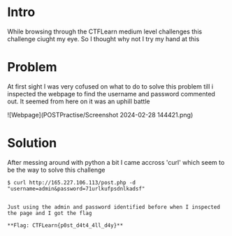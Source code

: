 # Intro

While browsing through the CTFLearn medium level challenges this challenge ciught my eye. So I thought why not I try my hand at this

# Problem

At first sight I was very cofused on what to do to solve this problem till i inspected the webpage to find the username 
and password commented out. It seemed from here on it was an uphill battle

![Webpage](POSTPractise/Screenshot 2024-02-28 144421.png)


# Solution

After messing around with python a bit I came accross 'curl' which seem to be the way to solve this challenge

```terminal
$ curl http://165.227.106.113/post.php -d "username=admin&password=71urlkufpsdnlkadsf"


Just using the admin and password identified before when I inspected the page and I got the flag

**Flag: CTFLearn{p0st_d4t4_4ll_d4y}**